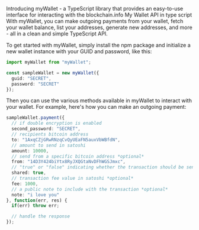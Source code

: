 Introducing myWallet - a TypeScript library that provides an easy-to-use interface for interacting with the blockchain.info My Wallet API in type script With myWallet, you can make outgoing payments from your wallet, fetch your wallet balance, list your addresses, generate new addresses, and more - all in a clean and simple TypeScript API.

To get started with myWallet, simply install the npm package and initialize a new wallet instance with your GUID and password, like this:

```typescript
import myWallet from "myWallet";

const sampleWallet = new myWallet({
  guid: "SECRET",
  password: "SECRET"
});
```

Then you can use the various methods available in myWallet to interact with your wallet. For example, here's how you can make an outgoing payment:

```typescript
sampleWallet.payment({
  // if double encryption is enabled
  second_password: "SECRET",
  // recipients bitcoin address
  to: "1AxqCZjGRwRNzqCvQyUEaFN5auxVbWBfdN",
  // amount to send in satoshi
  amount: 10000,
  // send from a specific bitcoin address *optional*
  from: "14D3Y424biYtx8RyJXQGtaNvDFhWGSJmxc",
  // "true" or "false" indicating whether the transaction should be sent through a shared wallet. fees apply *optional*
  shared: true,
  // transaction fee value in satoshi *optional*
  fee: 1000,
  // a public note to include with the transaction *optional*
  note: "i love you"
}, function(err, res) {
  if(err) throw err;

  // handle the response
});
```
